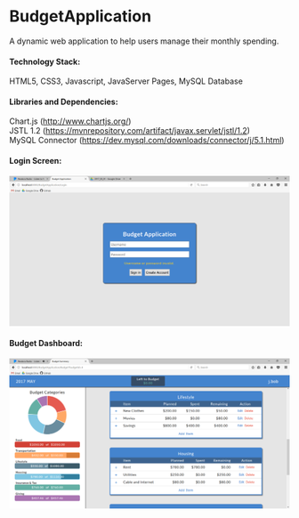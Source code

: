 # BudgetApplication
A dynamic web application to help users manage their monthly spending.

#### Technology Stack:
HTML5, CSS3, Javascript, JavaServer Pages, MySQL Database

#### Libraries and Dependencies:
Chart.js (http://www.chartjs.org/) <br/>
JSTL 1.2 (https://mvnrepository.com/artifact/javax.servlet/jstl/1.2) <br/>
MySQL Connector (https://dev.mysql.com/downloads/connector/j/5.1.html) <br/>

#### Login Screen:
![alt text](https://github.com/mcarbaugh/BudgetApplication/blob/master/screenshots/login_screen_2017_05_01.png?raw=true)

#### Budget Dashboard:
![alt text](https://github.com/mcarbaugh/BudgetApplication/blob/master/screenshots/budget_summary_2017_05_01.png?raw=true)
